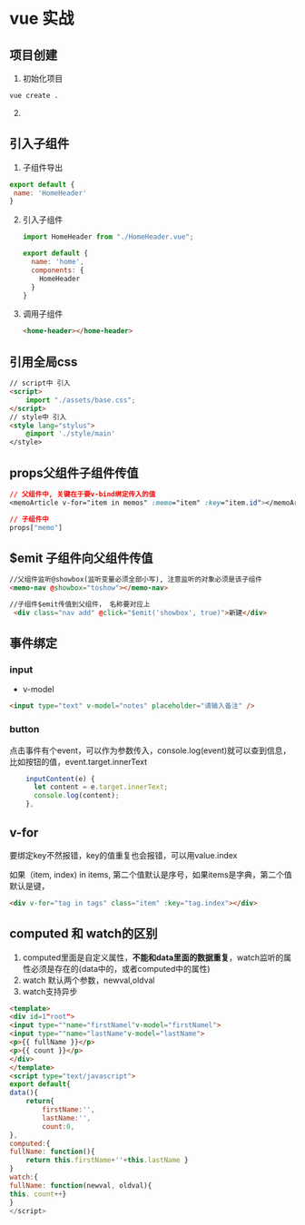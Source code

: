 # vue 实战

## 项目创建

1.  初始化项目

   ```bash
   vue create .
   ```

2. 

## 引入子组件

1. 子组件导出

```js
export default {
 name: 'HomeHeader'
}
```

2. 引入子组件

   ```js
   import HomeHeader from "./HomeHeader.vue";
   
   export default {
     name: 'home',
     components: {
       HomeHeader
     }
   }
   ```

3. 调用子组件

   ```html
   <home-header></home-header>
   ```

   

## 引用全局css

```html
// script中 引入
<script>
    import "./assets/base.css";
</script>
// style中 引入
<style lang="stylus">
	@import './style/main'
</style>
```

## props父组件子组件传值

```css
// 父组件中, 关键在于要v-bind绑定传入的值
<memoArticle v-for="item in memos" :memo="item" :key="item.id"></memoArticle>

// 子组件中
props["memo"]

```

## $emit 子组件向父组件传值

```html
//父组件监听@showbox(监听变量必须全部小写), 注意监听的对象必须是该子组件
<memo-nav @showbox="toshow"></memo-nav>

//子组件$emit传值到父组件， 名称要对应上
 <div class="nav add" @click="$emit('showbox', true)">新建</div>
```

## 事件绑定

### input

- v-model

```html
<input type="text" v-model="notes" placeholder="请输入备注" />
```

### button

点击事件有个event，可以作为参数传入，console.log(event)就可以查到信息，比如按钮的值，event.target.innerText

```js
    inputContent(e) {
      let content = e.target.innerText;
      console.log(content);
    },
```

## v-for

要绑定key不然报错，key的值重复也会报错，可以用value.index

如果（item, index) in items, 第二个值默认是序号，如果items是字典，第二个值默认是键，

```html
<div v-for="tag in tags" class="item" :key="tag.index"></div>
```

## computed 和 watch的区别

1. computed里面是自定义属性，**不能和data里面的数据重复**，watch监听的属性必须是存在的(data中的，或者computed中的属性)
2. watch 默认两个参数，newval,oldval
3. watch支持异步
```html
<template>
<div id=1"root">
<input type=""name="firstNamel"v-model="firstNamel">
<input type=""name="lastName"v-model="lastName">
<p>{{ fullName }}</p>
<p>{{ count }}</p>
</div>
</template>
<script type="text/javascript">
export default{
data(){ 
    return{
		firstName:'', 
    	lastName:'', 
        count:0,
}, 
computed:{
fullName: function(){
	return this.firstName+''+this.lastName }
}
watch:{
fullName: function(newval, oldval){
this. count++}
}
</script>
```



